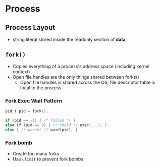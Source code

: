 # Process

## Process Layout

- string literal stored inside the readonly section of **data**;

## `fork()`

- Copies everything of a process's address space (including kernel context)
- Open file handles are the only things shared between forks()
    - Open file handles is shared across the OS; file descriptor table is local
    to the process

### Fork Exec Wait Pattern

```c
pid_t pid = fork();

if (pid == -1) { /* failed */ }
else if (pid == 0) { /* child */ exec(...); }
else { /* parent */ waid(pid); }
```

### Fork bomb

- Create too many forks
- Use `ulimit` to prevent fork bombs